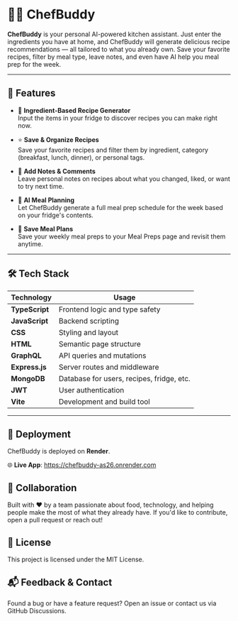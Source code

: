 # 👨‍🍳 ChefBuddy

**ChefBuddy** is your personal AI-powered kitchen assistant. Just enter the ingredients you have at home, and ChefBuddy will generate delicious recipe recommendations — all tailored to what you already own. Save your favorite recipes, filter by meal type, leave notes, and even have AI help you meal prep for the week.

---

## 🚀 Features

- 🧾 **Ingredient-Based Recipe Generator**  
  Input the items in your fridge to discover recipes you can make right now.

- ⭐ **Save & Organize Recipes**  
  Save your favorite recipes and filter them by ingredient, category (breakfast, lunch, dinner), or personal tags.

- 💬 **Add Notes & Comments**  
  Leave personal notes on recipes about what you changed, liked, or want to try next time.

- 🧠 **AI Meal Planning**  
  Let ChefBuddy generate a full meal prep schedule for the week based on your fridge's contents.

- 📆 **Save Meal Plans**  
  Save your weekly meal preps to your Meal Preps page and revisit them anytime.

---

## 🛠️ Tech Stack

| Technology     | Usage                                      |
|----------------|---------------------------------------------|
| **TypeScript** | Frontend logic and type safety              |
| **JavaScript** | Backend scripting                           |
| **CSS**        | Styling and layout                          |
| **HTML**       | Semantic page structure                     |
| **GraphQL**    | API queries and mutations                   |
| **Express.js** | Server routes and middleware                |
| **MongoDB**    | Database for users, recipes, fridge, etc.   |
| **JWT**        | User authentication                         |
| **Vite**       | Development and build tool                  |

---

## 🚀 Deployment

ChefBuddy is deployed on **Render**.

🌐 **Live App**: https://chefbuddy-as26.onrender.com

## 🤝 Collaboration
Built with ❤️ by a team passionate about food, technology, and helping people make the most of what they already have. If you'd like to contribute, open a pull request or reach out!

## 📄 License
This project is licensed under the MIT License.

## 📬 Feedback & Contact
Found a bug or have a feature request? Open an issue or contact us via GitHub Discussions.
